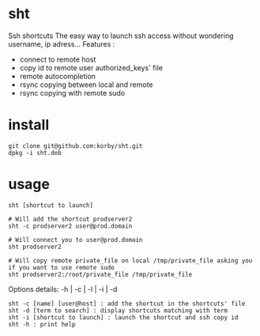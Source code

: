 sht
===

Ssh shortcuts
The easy way to launch ssh access without wondering username, ip adress...
Features :
- connect to remote host
- copy id to remote user authorized_keys' file
- remote autocompletion
- rsync copying between local and remote
- rsync copying with remote sudo

# install
```
git clone git@github.com:korby/sht.git
dpkg -i sht.deb
```

# usage

```
sht [shortcut to launch]

# Will add the shortcut prodserver2
sht -c prodserver2 user@prod.domain

# Will connect you to user@prod.domain
sht prodserver2

# Will copy remote private_file on local /tmp/private_file asking you if you want to use remote sudo
sht prodserver2:/root/private_file /tmp/private_file
```

Options details: -h | -c | -l | -i | -d
```
sht -c [name] [user@host] : add the shortcut in the shortcuts' file
sht -d [term to search] : display shortcuts matching with term
sht -i [shortcut to launch] : launch the shortcut and ssh copy id
sht -h : print help
```
